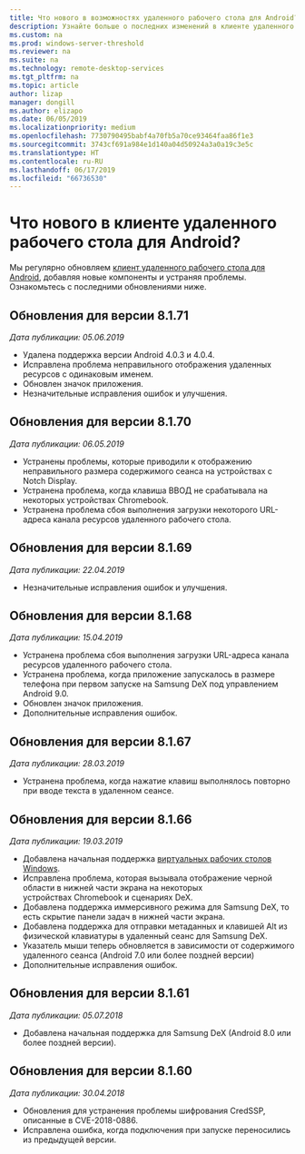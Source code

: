 ```yaml
---
title: Что нового в возможностях удаленного рабочего стола для Android?
description: Узнайте больше о последних изменений в клиенте удаленного рабочего стола для Android.
ms.custom: na
ms.prod: windows-server-threshold
ms.reviewer: na
ms.suite: na
ms.technology: remote-desktop-services
ms.tgt_pltfrm: na
ms.topic: article
author: lizap
manager: dongill
ms.author: elizapo
ms.date: 06/05/2019
ms.localizationpriority: medium
ms.openlocfilehash: 7730790495babf4a70fb5a70ce93464faa86f1e3
ms.sourcegitcommit: 3743cf691a984e1d140a04d50924a3a0a19c3e5c
ms.translationtype: HT
ms.contentlocale: ru-RU
ms.lasthandoff: 06/17/2019
ms.locfileid: "66736530"
---
```

# <a name="whats-new-for-the-remote-desktop-client-on-android"></a>Что нового в клиенте удаленного рабочего стола для Android?

Мы регулярно обновляем [клиент удаленного рабочего стола для Android](remote-desktop-android.md), добавляя новые компоненты и устраняя проблемы. Ознакомьтесь с последними обновлениями ниже.

## <a name="updates-for-version-8171"></a>Обновления для версии 8.1.71

*Дата публикации: 05.06.2019*

- Удалена поддержка версии Android 4.0.3 и 4.0.4.
- Исправлена проблема неправильного отображения удаленных ресурсов с одинаковым именем.
- Обновлен значок приложения.
- Незначительные исправления ошибок и улучшения.

## <a name="updates-for-version-8170"></a>Обновления для версии 8.1.70

*Дата публикации: 06.05.2019*

- Устранены проблемы, которые приводили к отображению неправильного размера содержимого сеанса на устройствах с Notch Display.
- Устранена проблема, когда клавиша ВВОД не срабатывала на некоторых устройствах Chromebook.
- Устранена проблема сбоя выполнения загрузки некоторого URL-адреса канала ресурсов удаленного рабочего стола.

## <a name="updates-for-version-8169"></a>Обновления для версии 8.1.69

*Дата публикации: 22.04.2019*

- Незначительные исправления ошибок и улучшения.

## <a name="updates-for-version-8168"></a>Обновления для версии 8.1.68

*Дата публикации: 15.04.2019*

- Устранена проблема сбоя выполнения загрузки URL-адреса канала ресурсов удаленного рабочего стола.
- Устранена проблема, когда приложение запускалось в размере телефона при первом запуске на Samsung DeX под управлением Android 9.0.
- Обновлен значок приложения.
- Дополнительные исправления ошибок.

## <a name="updates-for-version-8167"></a>Обновления для версии 8.1.67

*Дата публикации: 28.03.2019*

- Устранена проблема, когда нажатие клавиш выполнялось повторно при вводе текста в удаленном сеансе.

## <a name="updates-for-version-8166"></a>Обновления для версии 8.1.66

*Дата публикации: 19.03.2019*

- Добавлена начальная поддержка [виртуальных рабочих столов Windows](https://aka.ms/wvd).
- Исправлена проблема, которая вызывала отображение черной области в нижней части экрана на некоторых устройствах Chromebook и сценариях DeX.
- Добавлена поддержка иммерсивного режима для Samsung DeX, то есть скрытие панели задач в нижней части экрана.
- Добавлена поддержка для отправки метаданных и клавишей Alt из физической клавиатуры в удаленный сеанс для Samsung DeX.
- Указатель мыши теперь обновляется в зависимости от содержимого удаленного сеанса (Android 7.0 или более поздней версии)
- Дополнительные исправления ошибок.

## <a name="updates-for-version-8161"></a>Обновления для версии 8.1.61

*Дата публикации: 05.07.2018*

- Добавлена начальная поддержка для Samsung DeX (Android 8.0 или более поздней версии).

## <a name="updates-for-version-8160"></a>Обновления для версии 8.1.60

*Дата публикации: 30.04.2018*

- Обновления для устранения проблемы шифрования CredSSP, описанные в CVE-2018-0886.
- Исправлена ошибка, когда подключения при запуске переносились из предыдущей версии.
